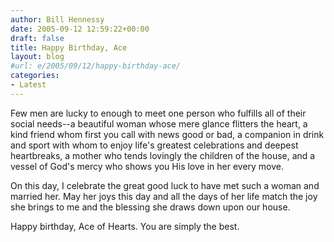 ```yaml
---
author: Bill Hennessy
date: 2005-09-12 12:59:22+00:00
draft: false
title: Happy Birthday, Ace
layout: blog
#url: e/2005/09/12/happy-birthday-ace/
categories:
- Latest
---
```


Few men are lucky to enough to meet one person who fulfills all of their social needs--a beautiful woman whose mere glance flitters the heart, a kind friend whom first you call with news good or bad, a companion in drink and sport with whom to enjoy life's greatest celebrations and deepest  heartbreaks, a mother who tends lovingly the children of the house, and a vessel of God's mercy who shows you His love in her every move.

On this day, I celebrate the great good luck to have met such a woman and married her.  May her joys this day and all the days of her life match the joy she brings to me and the blessing she draws down upon our house.

Happy birthday, Ace of Hearts.  You are simply the best.
